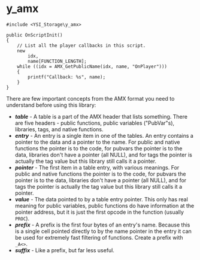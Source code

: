 # y_amx

```pawn
#include <YSI_Storage\y_amx>

public OnScriptInit()
{
	// List all the player callbacks in this script.
	new
		idx,
		name[FUNCTION_LENGTH];
	while ((idx = AMX_GetPublicName(idx, name, "OnPlayer")))
	{
		printf("Callback: %s", name);
	}
}
```

There are few important concepts from the AMX format you need to understand before using this library:

* ***table*** - A table is a part of the AMX header that lists something.  There are five headers - public functions, public variables ("PubVar"s), libraries, tags, and native functions.
* ***entry*** - An entry is a single item in one of the tables.  An entry contains a pointer to the data and a pointer to the name.  For public and native functions the pointer is to the code, for pubvars the pointer is to the data, libraries don't have a pointer (all NULL), and for tags the pointer is actually the tag value but this library still calls it a pointer.
* ***pointer*** - The first item in a table entry, with various meanings.  For public and native functions the pointer is to the code, for pubvars the pointer is to the data, libraries don't have a pointer (all NULL), and for tags the pointer is actually the tag value but this library still calls it a pointer.
* ***value*** - The data pointed to by a table entry pointer.  This only has real meaning for public variables, public functions do have information at the pointer address, but it is just the first opcode in the function (usually `PROC`).
* ***prefix*** - A prefix is the first four bytes of an entry's name.  Because this is a single cell pointed directly to by the name pointer in the entry it can be used for extremely fast filtering of functions.  Create a prefix with `_A<>`.
* ***suffix*** - Like a prefix, but far less useful.


